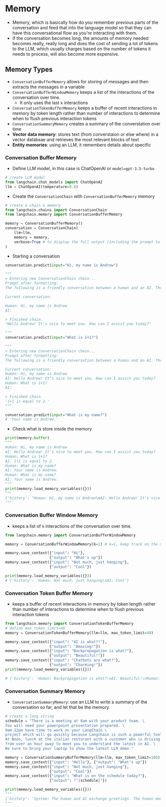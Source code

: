 # Memory
- Memory, which is basically how  do you remember previous parts of the conversation and feed that into the language model so that they can have this conversational flow as you're interacting with them.
- If the conversation becomes long, the amounts of memory needed becomes really, really long and does the cost of sending a lot of tokens to the LLM, which usually charges based on the number of tokens it needs to process, will also become more expensive.
## Memory Types
- `ConversationBufferMemory` allows for storing of messages and then extracts the messages in a variable
- `ConversationBufferWindowMemory` keeps a list of the interactions of the conversation over time.
  - It only uses the last `k` interactions
- `ConversationTokenBufferMemory` keeps a buffer of recent interactions in memory by token length rather than number of interactions to determine when to flush previous interaction tokens
- `ConversationSummaryMemory` creates a summary of the converstation over time
- **Vector data memory**: stores text (from converstaion or else where) in a vector databsae and retrieves the most relevant blocks of text
- **Entity memories**: using an LLM, it remembers details about specific

### Conversation Buffer Memory
- Define LLM model, in this case is ChatOpenAI or `model=gpt-3.5-turbo`
```Python
# create LLM model
from langchain.chat_models import ChatOpenAI
llm = ChatOpenAI(temperature=0.0)
```
- Create the `ConversationChain` with `ConversationBufferMemory` memory
```Python
# create a chain & memory
from langchain.chains import ConversationChain
from langchain.memory import ConversationBufferMemory

memory = ConversationBufferMemory()
conversation = ConversationChain(
    llm=llm, 
    memory = memory,
    verbose=True # to display the full output (including the prompt to LLM from LangCahin)
)
```
- Starting a conversation
```Python
conversation.predict(input="Hi, my name is Andrew")

"""
> Entering new ConversationChain chain...
Prompt after formatting:
The following is a friendly conversation between a human and an AI. The AI is talkative and provides lots of specific details from its context. If the AI does not know the answer to a question, it truthfully says it does not know.

Current conversation:

Human: Hi, my name is Andrew
AI:

> Finished chain.
"Hello Andrew! It's nice to meet you. How can I assist you today?"

"""
conversation.predict(input="What is 1+1?")

"""
> Entering new ConversationChain chain...
Prompt after formatting:
The following is a friendly conversation between a human and an AI. The AI is talkative and provides lots of specific details from its context. If the AI does not know the answer to a question, it truthfully says it does not know.

Current conversation:
Human: Hi, my name is Andrew
AI: Hello Andrew! It's nice to meet you. How can I assist you today?
Human: What is 1+1?
AI:

> Finished chain.
'1+1 is equal to 2.'
"""

conversation.predict(input="What is my name?")
# 'Your name is Andrew.'
```
- Check what is store inside the memory
```Python
print(memory.buffer)
"""
Human: Hi, my name is Andrew
AI: Hello Andrew! It's nice to meet you. How can I assist you today?
Human: What is 1+1?
AI: 1+1 is equal to 2.
Human: What is my name?
AI: Your name is Andrew.
Human: What is my name?
AI: Your name is Andrew.
"""
print(memory.load_memory_variables({}))
"""
{'history': "Human: Hi, my name is Andrew\nAI: Hello Andrew! It's nice to meet you. How can I assist you today?\nHuman: What is 1+1?\nAI: 1+1 is equal to 2.\nHuman: What is my name?\nAI: Your name is Andrew.\nHuman: What is my name?\nAI: Your name is Andrew."}
"""
```

### Conversation Buffer Window Memory
-  keeps a list of `k` interactions of the conversation over time.
```Python
from langchain.memory import ConversationBufferWindowMemory

memory = ConversationBufferWindowMemory(k=1) # k=1, keep track on the most recent converstation

memory.save_context({"input": "Hi"},
                    {"output": "What's up"})
memory.save_context({"input": "Not much, just hanging"},
                    {"output": "Cool"})

print(memory.load_memory_variables({}))
# {'history': 'Human: Not much, just hanging\nAI: Cool'}
```

### Conversation Token Buffer Memory
- keeps a buffer of recent interactions in memory by token length rather than number of interactions to determine when to flush previous interaction tokens
```Python
from langchain.memory import ConversationTokenBufferMemory
# define max_token_limit=40
memory = ConversationTokenBufferMemory(llm=llm, max_token_limit=40)

memory.save_context({"input": "AI is what?!"},
                    {"output": "Amazing!"})
memory.save_context({"input": "Backpropagation is what?"},
                    {"output": "Beautiful!"})
memory.save_context({"input": "Chatbots are what?"}, 
                    {"output": "Charming!"})
print(memory.load_memory_variables({}))

# {'history': 'Human: Backpropagation is what?\nAI: Beautiful!\nHuman: Chatbots are what?\nAI: Charming!'}
```

### Conversation Summary Memory
- `ConversationSummaryMemory`: use an LLM to write a summary of the conversation so far, and let that be the memory.
```Python
# create a long string
schedule = "There is a meeting at 8am with your product team. \
You will need your powerpoint presentation prepared. \
9am-12pm have time to work on your LangChain \
project which will go quickly because Langchain is such a powerful tool. \
At Noon, lunch at the italian resturant with a customer who is driving \
from over an hour away to meet you to understand the latest in AI. \
Be sure to bring your laptop to show the latest LLM demo."

memory = ConversationSummaryBufferMemory(llm=llm, max_token_limit=100)
memory.save_context({"input": "Hello"}, {"output": "What's up"})
memory.save_context({"input": "Not much, just hanging"},
                    {"output": "Cool"})
memory.save_context({"input": "What is on the schedule today?"}, 
                    {"output": f"{schedule}"})

print(memory.load_memory_variables({}))
"""
{'history': 'System: The human and AI exchange greetings. The human mentions that they are not doing much. The AI informs the human about their schedule for the day, including a meeting with the product team, working on the LangChain project, and having lunch with a customer to discuss the latest in AI. The AI also reminds the human to bring their laptop to show a demo.'}
"""
```
  
